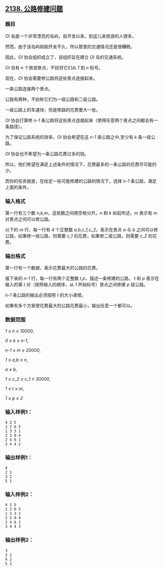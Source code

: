 ## [2138. 公路修建问题](https://www.acwing.com/problem/content/2140/)

### 题目

*OI* 岛是一个非常漂亮的岛屿，自开发以来，到这儿来旅游的人很多。

然而，由于该岛屿刚刚开发不久，所以那里的交通情况还是很糟糕。

因此，*OI* 协会组织成立了，该组织旨在建立 *OI* 岛的交通系统。

*OI* 岛有 *n* 个旅游景点，不妨将它们从 *1* 到 *n* 标号。

现在，*OI* 协会需要修公路将这些景点连接起来。

一条公路连接两个景点。

公路有两种，不妨称它们为一级公路和二级公路。

一级公路上的车速快，但是修路的花费要大一些。

*OI* 协会打算修 *n-1* 条公路将这些景点连接起来（使得任意两个景点之间都会有一条路径）。

为了保证公路系统的效率，*OI* 协会希望在这 *n-1* 条公路之中,至少有 *k* 条一级公路。

*OI* 协会也不希望为一条公路花费过多的钱。

所以，他们希望在满足上述条件的情况下，花费最多的一条公路的花费尽可能的少。

而你的任务就是，在给定一些可能修建的公路的情况下，选择 *n-1* 条公路，满足上面的条件。

### 输入格式

第一行有三个数 *n,k,m*，这些数之间用空格分开。*n* 和 *k* 如前所述，*m* 表示有 *m* 对景点之间可以修公路。

以下的 *m* 行，每一行有 *4* 个正整数 *a,b,c_1,c_2*。表示在景点 *a* 与 *b* 之间可以修公路，如果修一级公路，则需要 *c_1* 的花费，如果修二级公路，则需要 *c_2* 的花费。

### 输出格式

第一行有一个数据，表示花费最大的公路的花费。

接下来的 *n-1* 行，每一行有两个正整数 *t,p*，描述一条修建的公路。 *t* 和 *p* 表示在输入的第 *t* 对（按照输入的顺序，从 *1* 开始标号）景点之间修建 *p* 级公路。

*n-1* 条公路的输出必须按照 *t* 的大小递增。

如果有多个方案使花费最大的公路花费最小，输出任意一个都可以。

### 数据范围

*1 ≤ n ≤ 10000*,

*0 ≤ k ≤ n-1*,

*n-1 ≤ m ≤ 20000*,

*1 ≤ a,b ≤ n*,

*a ≠ b*,

*1 ≤ c_2 ≤ c_1 ≤ 30000*,

*1 ≤ t ≤ m*,

*1 ≤ p ≤ 2*

### 输入样例1：

```
4 2 5
1 2 6 5
1 3 3 1
2 3 9 4
2 4 6 1
3 4 4 2
```

### 输出样例1：

```
4
2 1
3 2
5 1
```

### 输入样例2：

```
4 1 5
1 2 6 5
1 3 3 1
2 3 9 4
2 4 6 1
3 4 4 3
```

### 输出样例2：

```
3
2 1
4 2
5 2
```
